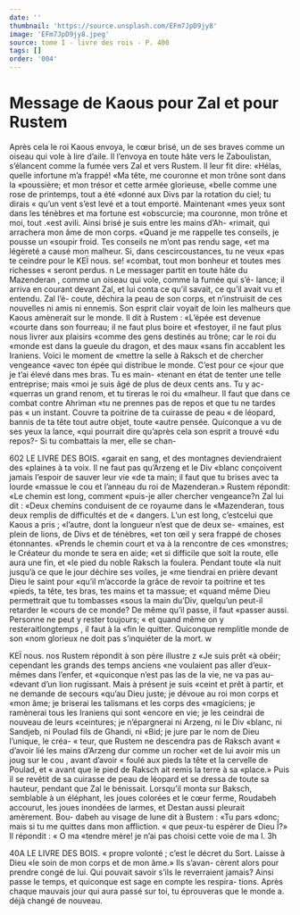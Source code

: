 ```yaml
---
date: ''
thumbnail: 'https://source.unsplash.com/EFm7JpD9jy8'
image: 'EFm7JpD9jy8.jpeg'
source: tome I - livre des rois - P. 400
tags: []
order: '004'
---
```


# Message de Kaous pour Zal et pour Rustem

Après cela le roi Kaous envoya, le cœur brisé,
un de ses braves comme un oiseau qui vole à lire d’aile. Il l’envoya en toute hâte vers le Zaboulistan, s’élancent comme la fumée vers Zal et vers Rustem.
Il leur fit dire: «Hélas, quelle infortune m’a frappé!
«Ma tête, me couronne et mon trône sont dans la
«poussière; et mon trésor et cette armée glorieuse,
«belle comme une rose de printemps, tout a été
«donné aux Divs par la rotation du ciel; tu dirais « qu’un vent s’est levé et a tout emporté. Maintenant
«mes yeux sont dans les ténèbres et ma fortune est
«obscurcie; ma couronne, mon trône et moi, tout .«est avili. Ainsi brisé je suis entre les mains d’Ah-
«rimait, qui arrachera mon âme de mon corps. «Quand je me rappelle tes conseils, je pousse un «soupir froid. Tes conseils ne m’ont pas rendu sage,
«et ma légèreté a causé mon malheur. Si, dans cescircoustances, tu ne veux «pas te ceindre pour le
KEÏ nous. se! «combat, tout mon bonheur et toutes mes richesses
« seront perdus. n
Le messager partit en toute hâte du Mazenderan ,
comme un oiseau qui vole, comme la fumée qui s’é-
lance; il arriva en courant devant Zal, et lui conta ce qu’il savait, ce qu’il avait vu et entendu. Zal l’é-
coute, déchira la peau de son corps, et n’instruisit
de ces nouvelles ni amis ni ennemis. Son esprit clair voyait de loin les malheurs que Kaous amènerait sur le monde. Il dit à Rustem : «L’épée est devenue
«courte dans son fourreau; il ne faut plus boire et «festoyer, il ne faut plus nous livrer aux plaisirs «comme des gens destinés au trône; car le roi du «monde est dans la gueule du dragon, et des maux «sans fin accablent les Iraniens. Voici le moment de «mettre la selle à Raksch et de chercher vengeance «avec ton épée qui distribue le monde. C’est pour ce
«jour que je t’ai élevé dans mes bras. Tu es main- «tenant en état de tenter une telle entreprise; mais «moi je suis âgé de plus de deux cents ans. Tu y ac-
«querras un grand renom, et tu tireras le roi du «malheur. Il faut que dans ce combat contre Ahriman «tu ne prennes pas de repos et que tu ne tardes pas « un instant. Couvre ta poitrine de ta cuirasse de peau « de léopard, bannis de ta tête tout autre objet, toute «autre pensée. Quiconque a vu de ses yeux la lance, «qui pourrait dire qu’après cela son esprit a trouvé
«du repos?- Si tu combattais la mer, elle se chan-

602 LE LIVRE DES BOIS.
«garait en sang, et des montagnes deviendraient des «plaines à ta voix. Il ne faut pas qu’Arzeng et le Div «blanc conçoivent jamais l’espoir de sauver leur vie
«de ta main; il faut que tu brises avec ta lourde «massue le cou et l’anneau du roi de Mazenderan.»
Rustem répondit: «Le chemin est long, comment «puis-je aller chercher vengeance?n Zal lui dit : «Deux chemins conduisent de ce royaume dans le «Mazenderan, tous deux remplis de difficultés et de
« dangers. L’un est long, c’estcelui que Kaous a pris ; «l’autre, dont la longueur n’est que de deux se- «maines, est plein de lions, de Divs et de ténèbres,
«et ton œil y sera frappé de choses étonnantes. «Prends le chemin court et va à la rencontre de ces «monstres; le Créateur du monde te sera en aide; «et si difficile que soit la route, elle aura une fin, et «le pied du noble Raksch la foulera. Pendant toute «la nuit jusqu’à ce que le jour déchire ses voiles, je
«me tiendrai en prière devant Dieu le saint pour «qu’il m’accorde la grâce de revoir ta poitrine et tes
«pieds, ta tête, tes bras, tes mains et ta massue; et «quand même Dieu permettrait que tu tombasses «sous la main du’Div, quelqu’un peut-il retarder le
«cours de ce monde? De même qu’il passe, il faut «passer aussi. Personne ne peut y rester toujours; « et quand même on y resteraitlongtemps , il faut à la «fin le quitter. Quiconque remplitle monde de son «nom glorieux ne doit pas s’inquiéter de la mort. w

KEÏ nous. nos Rustem répondit à son père illustre z «Je suis prêt
«à obéir; cependant les grands des temps anciens «ne voulaient pas aller d’eux-mêmes dans l’enfer, et
«quiconque n’est pas las de la vie, ne va pas au- «devant d’un lion rugissant. Mais à présent je suis
«ceint et prêt à partir, et ne demande de secours «qu’au Dieu juste; je dévoue au roi mon corps et «mon âme; je briserai les talismans et les corps des «magiciens; je ramènerai tous les Iraniens qui sont «encore en vie; je les ceindrai de nouveau de leurs «ceintures; je n’épargnerai ni Arzeng, ni le Div «blanc, ni Sandjeb, ni PouIad fils de Ghandi, ni «Bid; je jure par le nom de Dieu l’unique, le créa-
« teur, que Rustem ne descendra pas de Raksch avant « d’avoir lié les mains d’Arzeng dur comme un rocher
«et de lui avoir mis un joug sur le cou , avant d’avoir
« foulé aux pieds la tête et la cervelle de Poulad, et
« avant que le pied de Raksch ait remis la terre à sa
«place.» Puis il se revêtit de sa cuirasse de peau de
léopard et se dressa de toute sa hauteur, pendant
que Zal le bénissait. Lorsqu’il monta sur Baksch,
semblable à un éléphant, les joues colorées et le
cœur ferme, Roudabeh accourut, les joues inondées
de larmes, et Destan aussi pleurait amèrement. Bou-
dabeh au visage de lune dit à Bustem : «Tu pars
«donc; mais si tu me quittes dans mon affliction. « que peux-tu espérer de Dieu Î?» Il répondit : « O ma
«tendre mère! je n’ai pas choisi cette voie de ma
l. 3h

40A LE LIVRE DES BOIS.
« propre volonté ; c’est le décret du Sort. Laisse à Dieu
«le soin de mon corps et de mon âme.» Ils s’avan-
cèrent alors pour prendre congé de lui. Qui pouvait savoir s’ils le reverraient jamais? Ainsi passe le temps, et quiconque est sage en compte les respira- tions. Après chaque mauvais jour qui aura passé sur
toi, tu éprouveras que le monde a. déjà changé de
nouveau.
